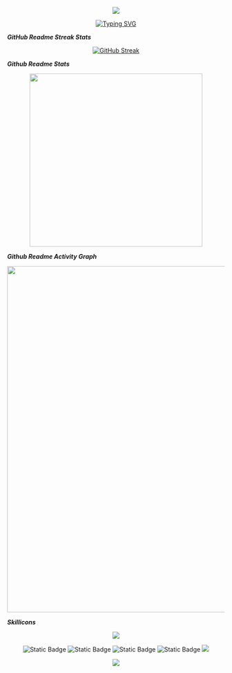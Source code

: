 <p align="center">
<img src="https://capsule-render.vercel.app/api?type=Waving&color=timeGradient&height=320&&section=header&text=GuaikaHb&fontSize=80&fontAlign=50&fontAlignY=31&desc=违背的青春&descAlign=50&descSize=30&descAlignY=60&animation=twinkling" />
</p>

<p align="center">
<a href="https://git.io/typing-svg"><img src="https://readme-typing-svg.demolab.com?font=Fira+Code&weight=600&size=32&pause=1000&color=4EC6FF&random=false&width=435&lines=Welcome+to+my+GitHub;I+am+Guaikahb" alt="Typing SVG" /></a>
</p>

**_GitHub Readme Streak Stats_**

<p align="center">
<!-- https://github.com/DenverCoder1/github-readme-streak-stats -->
<a href="https://git.io/streak-stats"><img src="https://streak-stats.demolab.com?user=Guaika&theme=prussian&locale=zh_Hans&card_width=800&card_height=200" alt="GitHub Streak" /></a>
<br />
</p>

**_Github Readme Stats_**
<p align="center">
<!-- https://github.com/anuraghazra/github-readme-stats -->
<img align="center" width="400" src="https://github-readme-stats.vercel.app/api?username=guaikahb&theme=transparent&include_all_commits=true&show_icons=true&hide_border=true" />
</p>

**_Github Readme Activity Graph_**
<!-- https://github.com/Ashutosh00710/github-readme-activity-graph -->
<p align="center">
<img width="800" src="https://github-readme-activity-graph.vercel.app/graph?username=guaikahb&theme=vue&hide_border=true&area=true">
</p>


**_Skillicons_**
<!-- 图标 -->
<p align="center">
  <a href="https://skillicons.dev">
    <img src="https://skillicons.dev/icons?i=github,javascript,d3,linux,md,mysql,nginx,react,vue,sass,tailwind,vercel,webpack" />
  </a>
</p>

<p align="center">
<a herf="https://github.com/guaikahb">
<img alt="Static Badge" src="https://img.shields.io/badge/GitHub-GaukaHb-blue?logo=github">
</a>
<a herf="https://gitee.com/">
<img alt="Static Badge" src="https://img.shields.io/badge/Gitee-怪咖-aqua?logo=gitee">
</a>
<a herf="https://blog.csdn.net/weixin_44375151?spm=1000.2115.3001.5343">
<img alt="Static Badge" src="https://img.shields.io/badge/CSDN-怪&咖-red">
</a>

<a herf="https://www.wbdqc.cn/">
<img alt="Static Badge" src="https://img.shields.io/badge/Blog-怪咖`Blog-green?logo=blog">
</a>

<img src="https://img.shields.io/badge/QQ-1799705786-green?logo=tencentqq" />

</p>

<!-- footer -->

<div align="center">
<img src="https://capsule-render.vercel.app/api?type=Waving&color=timeGradient&height=320&&section=footer&text=THE END&fontSize=80&fontAlign=50&fontAlignY=75&desc=My wish is for world peace&descAlign=50&descSize=30&descAlignY=45&animation=twinkling" >
</div>
